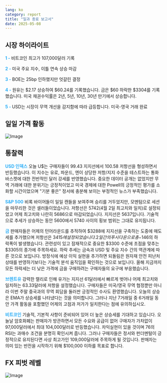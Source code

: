 ```yaml
---
lang: ko
category: report
title: "일과 종료 보고서"
date: 2025-05-08
---
```



<h2>시장 하이라이트</h2>
<strong style="color: #2caef7;">1 - </strong> 비트코인 최고가 107,000달러 기록

<strong style="color: #2caef7;">2 - </strong> 미국 주요 지수, 이틀 연속 상승 마감

<strong style="color: #2caef7;">3 - </strong> BOE는 25bp 인하했지만 엇갈린 결정

<strong style="color: #2caef7;">4 - </strong> 원유는 $2.17 상승하여 $60.24를 기록했습니다. 금은 $60 하락한 $3304를 기록했습니다. 미국 채권수익률은 2년, 5년, 10년, 30년 만기에서 상승합니다.


<strong style="color: #2caef7;">5 - </strong> USD는 시장이 무역 개선을 감지함에 따라 급등합니다. 미국-영국 거래 완료



<h2>일일 가격 활동</h2>
<img src="https://markleighedu.github.io/img/May-2025/08-May-2025/price.jpg" alt="Image"/>

<h2>통찰력</h2>
<strong style="color: #2caef7;">USD 인덱스</strong> 오늘 U$는 구매자들이 99.43 지지선에서 100.58 저항선을 형성하면서 반등했습니다. 이 지수는 유로, 파운드, 엔이 상당한 저항/지지 수준을 테스트하는 통화 바스켓에 대한 전반적인 달러 강세를 반영했습니다. 중요한 데이터 공개는 없었지만 무역 거래에 대한 분위기는 긍정적이었고 미국 경제에 대한 Powell의 긍정적인 평가를 소화할 시간이었으며 "기분 좋은" 정서에 충분해 보이는 부정적인 뉴스가 부족했습니다.

<strong style="color: #2caef7;">S&P 500</strong> 비록 바이어들이 일일 캔들을 보여주며 승리를 거두었지만, 모멘텀으로 세션을 마무리한 것은 셀러들이었습니다. 저항선은 5742(4월 2일 최고치와 일치)로 설정되었고 어제 최고치와 나란히 5686으로 마감되었습니다. 지지선은 5637입니다. 기술적으로 추세가 상승하는 동안 5600에서 5740 사이의 횡보 범위는 그대로 유지됩니다. 

<strong style="color: #2caef7;">금</strong> 판매자들은 어제의 턴어라운드를 추적하여 $3288에 지지선을 구축하는 도중에 매도세를 추가했으며 저항선은 $3415에 설정되었습니다.  2일간의 푸시다운으로 총 -$146의 하락폭이 발생했습니다. 관련성이 있고 잠재적으로 중요한 $3300 수준에 초점을 맞추는 $3305의 종가에 주목하세요. 하락 추세는 금속과 USD 및 주요 지수 간의 역관계에 따른 것으로 보입니다. 방정식에 예상 이익 실현을 추가하면 되돌림은 원자재 안전 피난처 상태를 반영하기보다는 기술적 분석 움직임을 확인하는 것으로 보입니다. 올해 지금까지 모든 하락세는 더 낮은 가격에 금을 구매하려는 구매자들의 요구에 부응했습니다. 

<strong style="color: #2caef7;">브렌트유</strong> 강력한 랠리로 인해 유가는 지지선 61달러에서 빠르게 벗어나 어제 최고치와 일치하는 63.33달러에 저항을 설정했습니다. 구매자들은 미국/영국 무역 협정뿐만 아니라 이번 주말 중국과의 무역 회담을 둘러싼 긍정적인 수사도 환영했습니다. 오늘의 상승은 EMA가 상승세를 나타냈다는 것을 의미합니다. 그러나 지난 7거래일 중 6거래일 동안 가격 활동을 포함했던 어제의 고점과 저가가 일치한다는 점에 유의하십시오.

<strong style="color: #2caef7;">비트코인</strong> 기술적, 기본적 사항이 준비되어 있어 더 높은 상승세를 기대하고 있습니다. 오늘날 암호화폐는 판매자가 방관하면서 모든 수요와 공급이 없어 구매자가 가차없이 97,000달러에서 최대 104,000달러로 반등했습니다. 차익실현이 있을 것이며 76의 RSI는 과매수 조건을 분명히 확인시켜 줍니다. 그러나 구매자들은 정서와 펀더멘털이 긍정적으로 유지된다면 사상 최고가인 109,000달러에 주목하게 될 것입니다. 판매자는 의미 있는 반전을 시작하기 위해 $100,000 이하를 목표로 합니다.



<h2>FX 피벗 레벨</h2>
<img src="https://markleighedu.github.io/img/May-2025/08-May-2025/pivot.jpg" alt="Image"/>
